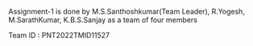 Assignment-1 is done by M.S.Santhoshkumar(Team Leader), R.Yogesh, M.SarathKumar, K.B.S.Sanjay as a team of four members

Team ID : PNT2022TMID11527


